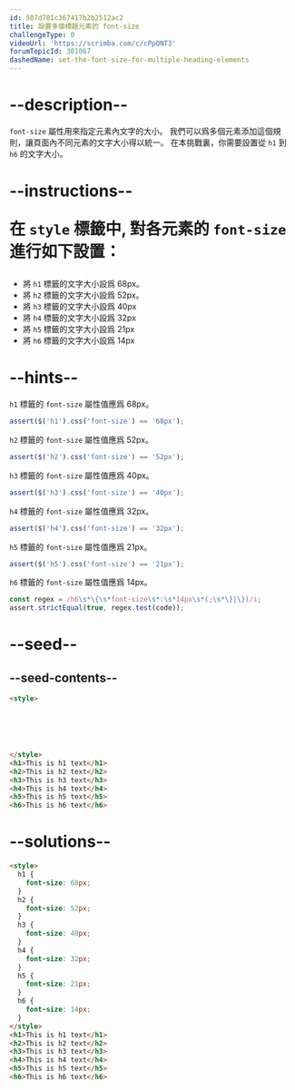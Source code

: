 ```yaml
---
id: 587d781c367417b2b2512ac2
title: 設置多個標題元素的 font-size
challengeType: 0
videoUrl: 'https://scrimba.com/c/cPpQNT3'
forumTopicId: 301067
dashedName: set-the-font-size-for-multiple-heading-elements
---
```


# --description--

`font-size` 屬性用來指定元素內文字的大小。 我們可以爲多個元素添加這個規則，讓頁面內不同元素的文字大小得以統一。 在本挑戰裏，你需要設置從 `h1` 到 `h6` 的文字大小。

# --instructions-- <p>在 <code>style</code> 標籤中, 對各元素的 <code>font-size</code> 進行如下設置：</p>

  <ul>
    <li>將 <code>h1</code> 標籤的文字大小設爲 68px。</li>
    <li>將 <code>h2</code> 標籤的文字大小設爲 52px。</li>
    <li>將 <code>h3</code> 標籤的文字大小設爲 40px</li>
    <li>將 <code>h4</code> 標籤的文字大小設爲 32px</li>
    <li>將 <code>h5</code> 標籤的文字大小設爲 21px</li>
    <li>將 <code>h6</code> 標籤的文字大小設爲 14px</li>
  </ul>

# --hints--

`h1` 標籤的 `font-size` 屬性值應爲 68px。

```js
assert($('h1').css('font-size') == '68px');
```

`h2` 標籤的 `font-size` 屬性值應爲 52px。

```js
assert($('h2').css('font-size') == '52px');
```

`h3` 標籤的 `font-size` 屬性值應爲 40px。

```js
assert($('h3').css('font-size') == '40px');
```

`h4` 標籤的 `font-size` 屬性值應爲 32px。

```js
assert($('h4').css('font-size') == '32px');
```

`h5` 標籤的 `font-size` 屬性值應爲 21px。

```js
assert($('h5').css('font-size') == '21px');
```

`h6` 標籤的 `font-size` 屬性值應爲 14px。

```js
const regex = /h6\s*\{\s*font-size\s*:\s*14px\s*(;\s*\}|\})/i;
assert.strictEqual(true, regex.test(code));
```

# --seed--

## --seed-contents--

```html
<style>






</style>
<h1>This is h1 text</h1>
<h2>This is h2 text</h2>
<h3>This is h3 text</h3>
<h4>This is h4 text</h4>
<h5>This is h5 text</h5>
<h6>This is h6 text</h6>
```

# --solutions--

```html
<style>
  h1 {
    font-size: 68px;
  }
  h2 {
    font-size: 52px;
  }
  h3 {
    font-size: 40px;
  }
  h4 {
    font-size: 32px;
  }
  h5 {
    font-size: 21px;
  }
  h6 {
    font-size: 14px;
  }
</style>
<h1>This is h1 text</h1>
<h2>This is h2 text</h2>
<h3>This is h3 text</h3>
<h4>This is h4 text</h4>
<h5>This is h5 text</h5>
<h6>This is h6 text</h6>
```
